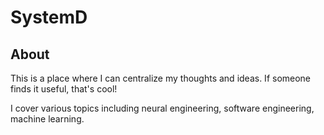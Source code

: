 # SystemD

## About
This is a place where I can centralize my thoughts and ideas. 
If someone finds it useful, that's cool!

I cover various topics including neural engineering, software engineering, 
machine learning.
